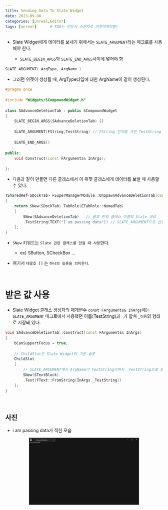 ```yaml
---
title: Sending Data To Slate Widget
date: 2023-09-08
categories: [unreal,Editor]
tags: [unreal]		# TAG는 반드시 소문자로 이루어져야함!
---
```



* Slate Widget에게 데이터를 보내기 위해서는 `SLATE_ARGUMENT`라는 매크로를 사용해야 한다.

  * `SLATE_BEGIN_ARGS`와 `SLATE_END_ARGS`사이에 넣어야 함

```c++
SLATE_ARGUMENT( ArgType, ArgName )
```

* 그러면 위젯이 생성될 때, ArgType타입에 대한 ArgName이 같이 생성된다.

```c++
#pragma once

#include "Widgets/SCompoundWidget.h"

class SAdvanceDeletionTab : public SCompoundWidget
{
	SLATE_BEGIN_ARGS(SAdvanceDeletionTab) {}

	SLATE_ARGUMENT(FString,TestString) // FString 인자를 가진 TestString 선언
	
	SLATE_END_ARGS()

public:
	void Construct(const FArguments& InArgs);
	
};

```

* 다음과 같이 만들면 다른 클래스에서 이 위젯 클래스에게 데이터를 보낼 때 사용할 수 있다.
  
```c++
TSharedRef<SDockTab> FSuperManagerModule::OnSpawnAdvanceDeletionTab(const FSpawnTabArgs& SpawnTabArgs)
{
	return SNew(SDockTab).TabRole(ETabRole::NomadTab)
	[
		SNew(SAdvanceDeletionTab) 	// 괄호 안의 클래스 이름의 Slate 생성
		.TestString(TEXT("I am passing data")) // SLATE_ARGUMENT으로 선언된 TestString에 값 전달
	];
}
```
* `SNew` 키워드는 `Slate 관련 클래스를 만들 때 사용`한다.

  * ex) SButton, SCheckBox ...

* 여기서 `대괄호 []` 는 `하나의 슬롯을 의미한다`.

<br>

받은 값 사용
============

* Slate Widget 클래스 생성자의 매개변수 `const FArguments& InArgs`에는 `SLATE_ARGUMENT` 매크로에서 사용했던 이름(TestString)과 _가 합쳐 `_이름`의 형태로 저장돼 있다.

```c++
void SAdvanceDeletionTab::Construct(const FArguments& InArgs)
{
	bCanSupportFocus = true;
    
    // ChildSlot은 Slate Widget의 기본 슬롯
	ChildSlot
	[
		// SLATE_ARGUMENT에서 ArgName이 TestString이여서 _TestString으로 받아올 수 있음
		SNew(STextBlock)
		.Text(FText::FromString(InArgs._TestString))
	];
}
```

<br>

사진
-------

* i am passing data가 적힌 모습


<center><img src="./../../../assets/img/Unreal/Editor/SendingDataToSlate/passing%20data.png" style="width: 70%; height: auto;"></center>

